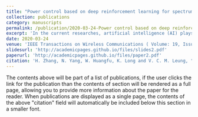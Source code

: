 ```yaml
---
title: "Power control based on deep reinforcement learning for spectrum sharing"
collection: publications
category: manuscripts
permalink: /publication/2020-03-24-Power control based on deep reinforcement learning for spectrum sharing
excerpt: 'In the current researches, artificial intelligence (AI) plays a crucial role in resource management for the next generation wireless communication network. However, traditional RL cannot solve the continuous and high dimensional problems. To handle these problems, the concept of deep neural network (DNN) is introduced into RL to solve high dimensional problems. In this paper, we first construct an information interaction model among primary user (PU), secondary user (SU) and wireless sensors in a cognitive radio system. In the model, the SU is unable to get the power allocation information of the PU, and needs to use the received signal strengths (RSSs) of the wireless sensors to adjust its own power. The PU allocates transmit power relying on its power control scheme. We propose an asynchronous advantage actor critic (A3C)-based power control of SU that is a parallel actor-learners framework with root mean square prop (RMSProp) optimization. Multiple SUs learn power control scheme simultaneously on different CPU threads, reducing neural network gradient update interdependence. To further improve the efficiency of spectrum sharing, the distributed proximal policy optimization (DPPO)-based power control is proposed which is an asynchronous variant of actor-critic with adaptive moment (Adam) optimization. It enables the network to converge quickly. After several power adjustments, the PU and the SU meet quality of service (QoS) requirements and achieve spectrum sharing.'
date: 2020-03-24
venue: 'IEEE Transactions on Wireless Communications ( Volume: 19, Issue: 6, June 2020)'
slidesurl: 'http://academicpages.github.io/files/slides2.pdf'
paperurl: 'http://academicpages.github.io/files/paper2.pdf'
citation: 'H. Zhang, N. Yang, W. Huangfu, K. Long and V. C. M. Leung, "Power Control Based on Deep Reinforcement Learning for Spectrum Sharing," in IEEE Transactions on Wireless Communications, vol. 19, no. 6, pp. 4209-4219, June 2020, doi: 10.1109/TWC.2020.2981320. keywords: {Power control;Wireless communication;Resource management;Sensors;Wireless sensor networks;Quality of service;Optimization;Deep reinforcement learning (DRL);cognitive radio network;spectrum sharing;power control},'
---
```


The contents above will be part of a list of publications, if the user clicks the link for the publication than the contents of section will be rendered as a full page, allowing you to provide more information about the paper for the reader. When publications are displayed as a single page, the contents of the above "citation" field will automatically be included below this section in a smaller font.
